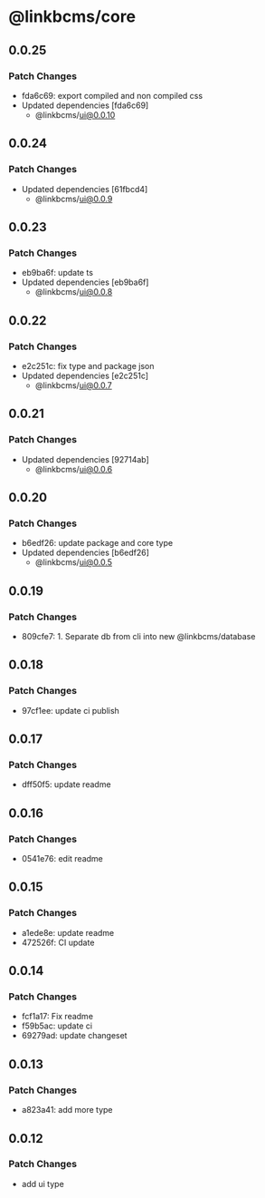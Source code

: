 # @linkbcms/core

## 0.0.25

### Patch Changes

- fda6c69: export compiled and non compiled css
- Updated dependencies [fda6c69]
  - @linkbcms/ui@0.0.10

## 0.0.24

### Patch Changes

- Updated dependencies [61fbcd4]
  - @linkbcms/ui@0.0.9

## 0.0.23

### Patch Changes

- eb9ba6f: update ts
- Updated dependencies [eb9ba6f]
  - @linkbcms/ui@0.0.8

## 0.0.22

### Patch Changes

- e2c251c: fix type and package json
- Updated dependencies [e2c251c]
  - @linkbcms/ui@0.0.7

## 0.0.21

### Patch Changes

- Updated dependencies [92714ab]
  - @linkbcms/ui@0.0.6

## 0.0.20

### Patch Changes

- b6edf26: update package and core type
- Updated dependencies [b6edf26]
  - @linkbcms/ui@0.0.5

## 0.0.19

### Patch Changes

- 809cfe7: 1. Separate db from cli into new @linkbcms/database

## 0.0.18

### Patch Changes

- 97cf1ee: update ci publish

## 0.0.17

### Patch Changes

- dff50f5: update readme

## 0.0.16

### Patch Changes

- 0541e76: edit readme

## 0.0.15

### Patch Changes

- a1ede8e: update readme
- 472526f: CI update

## 0.0.14

### Patch Changes

- fcf1a17: Fix readme
- f59b5ac: update ci
- 69279ad: update changeset

## 0.0.13

### Patch Changes

- a823a41: add more type

## 0.0.12

### Patch Changes

- add ui type
